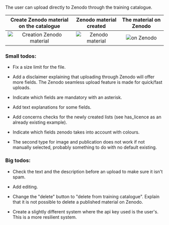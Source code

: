 The user can upload directly to Zenodo through the training catalogue.


Create Zenodo material on the catalogue                 |  Zenodo material created                   |  The material on Zenodo
:-------------------------:|:-------------------------:|:-------------------------:
![Creation Zenodo material](https://i.imgur.com/Z702A0X.png)  |  ![Zenodo material](https://i.imgur.com/0I1t2JI.png)  |  ![on Zenodo](https://i.imgur.com/E7qv7U5.png)


### Small todos:

- Fix a size limit for the file.  

- Add a disclaimer explaining that uploading through Zenodo will offer more fields. The Zenodo seamless upload feature is made for quick/fast uploads.

- Indicate which fields are mandatory with an asterisk.

- Add text explanations for some fields.

- Add concerns checks for the newly created lists (see has_licence as an already existing example).

- Indicate which fields zenodo takes into account with colours.

- The second type for image and publication does not work if not manually selected, probably something to do with no default existing.

### Big todos:

- Check the text and the description before an upload to make sure it isn't spam.

- Add editing.

- Change the "delete" button to "delete from training catalogue". Explain that it is not possible to delete a published material on Zenodo. 

- Create a slightly different system where the api key used is the user's. This is a more resilient system.
